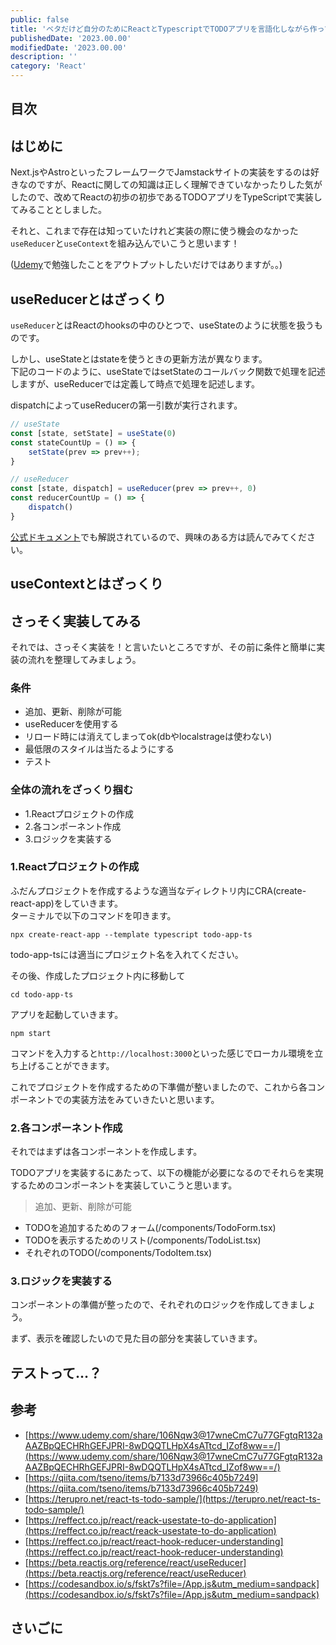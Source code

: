 ```yaml
---
public: false
title: 'ベタだけど自分のためにReactとTypescriptでTODOアプリを言語化しながら作ってみる'
publishedDate: '2023.00.00'
modifiedDate: '2023.00.00'
description: ''
category: 'React'
---
```


## 目次

## はじめに

Next.jsやAstroといったフレームワークでJamstackサイトの実装をするのは好きなのですが、Reactに関しての知識は正しく理解できていなかったりした気がしたので、改めてReactの初歩の初歩であるTODOアプリをTypeScriptで実装してみることとしました。  
  
それと、これまで存在は知っていたけれど実装の際に使う機会のなかった`useReducer`と`useContext`を組み込んでいこうと思います！  
  
([Udemy](https://www.udemy.com/share/106Nqw3@17wneCmC7u77GFgtqR132aAAZBpQECHRhGEFJPRI-8wDQQTLHpX4sATtcd_IZof8ww==/)で勉強したことをアウトプットしたいだけではありますが。。)


## useReducerとはざっくり

`useReducer`とはReactのhooksの中のひとつで、useStateのように状態を扱うものです。  

しかし、useStateとはstateを使うときの更新方法が異なります。  
下記のコードのように、useStateではsetStateのコールバック関数で処理を記述しますが、useReducerでは定義して時点で処理を記述します。

dispatchによってuseReducerの第一引数が実行されます。

```jsx
// useState
const [state, setState] = useState(0)
const stateCountUp = () => {
    setState(prev => prev++);
}

// useReducer
const [state, dispatch] = useReducer(prev => prev++, 0)
const reducerCountUp = () => {
    dispatch()
}
```

[公式ドキュメント](https://beta.reactjs.org/learn/extracting-state-logic-into-a-reducer#comparing-usestate-and-usereducer)でも解説されているので、興味のある方は読んでみてください。

## useContextとはざっくり

## さっそく実装してみる  

それでは、さっそく実装を！と言いたいところですが、その前に条件と簡単に実装の流れを整理してみましょう。

### 条件

- 追加、更新、削除が可能
- useReducerを使用する
- リロード時には消えてしまってok(dbやlocalstrageは使わない)
- 最低限のスタイルは当たるようにする
- テスト
### 全体の流れをざっくり掴む

- 1.Reactプロジェクトの作成
- 2.各コンポーネント作成
- 3.ロジックを実装する

### 1.Reactプロジェクトの作成

ふだんプロジェクトを作成するような適当なディレクトリ内にCRA(create-react-app)をしていきます。  
ターミナルで以下のコマンドを叩きます。  
```
npx create-react-app --template typescript todo-app-ts
```
todo-app-tsには適当にプロジェクト名を入れてください。  
  
その後、作成したプロジェクト内に移動して

```
cd todo-app-ts
```

アプリを起動していきます。  
```
npm start
```
コマンドを入力すると`http://localhost:3000`といった感じでローカル環境を立ち上げることができます。  
  
これでプロジェクトを作成するための下準備が整いましたので、これから各コンポーネントでの実装方法をみていきたいと思います。

### 2.各コンポーネント作成

それではまずは各コンポーネントを作成します。   
  
TODOアプリを実装するにあたって、以下の機能が必要になるのでそれらを実現するためのコンポーネントを実装していこうと思います。
> 追加、更新、削除が可能  
  
- TODOを追加するためのフォーム(/components/TodoForm.tsx)
- TODOを表示するためのリスト(/components/TodoList.tsx)
- それぞれのTODO(/components/TodoItem.tsx)

### 3.ロジックを実装する

コンポーネントの準備が整ったので、それぞれのロジックを作成してきましょう。  
  
まず、表示を確認したいので見た目の部分を実装していきます。  
  

## テストって…？

## 参考

- [https://www.udemy.com/share/106Nqw3@17wneCmC7u77GFgtqR132aAAZBpQECHRhGEFJPRI-8wDQQTLHpX4sATtcd_IZof8ww==/](https://www.udemy.com/share/106Nqw3@17wneCmC7u77GFgtqR132aAAZBpQECHRhGEFJPRI-8wDQQTLHpX4sATtcd_IZof8ww==/)
- [https://qiita.com/tseno/items/b7133d73966c405b7249](https://qiita.com/tseno/items/b7133d73966c405b7249)
- [https://terupro.net/react-ts-todo-sample/](https://terupro.net/react-ts-todo-sample/)
- [https://reffect.co.jp/react/reack-usestate-to-do-application](https://reffect.co.jp/react/reack-usestate-to-do-application)
- [https://reffect.co.jp/react/react-hook-reducer-understanding](https://reffect.co.jp/react/react-hook-reducer-understanding)
- [https://beta.reactjs.org/reference/react/useReducer](https://beta.reactjs.org/reference/react/useReducer)
- [https://codesandbox.io/s/fskt7s?file=/App.js&utm_medium=sandpack](https://codesandbox.io/s/fskt7s?file=/App.js&utm_medium=sandpack)

## さいごに
